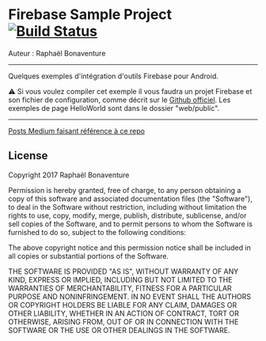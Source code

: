 Firebase Sample Project [![Build Status](https://www.bitrise.io/app/68b366f10733eac7/status.svg?token=4slKldu0Q3CBdQDSUJSDhw&branch=master)](https://www.bitrise.io/app/68b366f10733eac7)
===

Auteur : Raphaël Bonaventure

------------

Quelques exemples d'intégration d'outils Firebase pour Android.

⚠️ Si vous voulez compiler cet exemple il vous faudra un projet Firebase et son fichier de configuration, comme décrit sur le [Github officiel](https://github.com/firebase/quickstart-android/blob/master/README.md).
Les exemples de page HelloWorld sont dans le dossier "web/public".

------------

[Posts Medium faisant référence à ce repo](https://medium.com/@raph.bonaventure)

## License

Copyright 2017 Raphaël Bonaventure

Permission is hereby granted, free of charge, to any person obtaining a copy of this software and associated documentation files (the "Software"), to deal in the Software without restriction, including without limitation the rights to use, copy, modify, merge, publish, distribute, sublicense, and/or sell copies of the Software, and to permit persons to whom the Software is furnished to do so, subject to the following conditions:

The above copyright notice and this permission notice shall be included in all copies or substantial portions of the Software.

THE SOFTWARE IS PROVIDED "AS IS", WITHOUT WARRANTY OF ANY KIND, EXPRESS OR IMPLIED, INCLUDING BUT NOT LIMITED TO THE WARRANTIES OF MERCHANTABILITY, FITNESS FOR A PARTICULAR PURPOSE AND NONINFRINGEMENT. IN NO EVENT SHALL THE AUTHORS OR COPYRIGHT HOLDERS BE LIABLE FOR ANY CLAIM, DAMAGES OR OTHER LIABILITY, WHETHER IN AN ACTION OF CONTRACT, TORT OR OTHERWISE, ARISING FROM, OUT OF OR IN CONNECTION WITH THE SOFTWARE OR THE USE OR OTHER DEALINGS IN THE SOFTWARE.